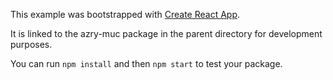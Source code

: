 This example was bootstrapped with [Create React App](https://github.com/facebook/create-react-app).

It is linked to the azry-muc package in the parent directory for development purposes.

You can run `npm install` and then `npm start` to test your package.
